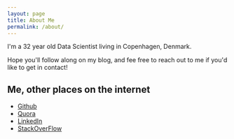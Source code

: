 ```yaml
---
layout: page
title: About Me
permalink: /about/
---
```


I'm a 32 year old Data Scientist living in Copenhagen, Denmark.

Hope you'll follow along on my blog, and fee free to reach out to me if you'd like to get in contact!


## Me, other places on the internet

* [Github](https://github.com/AllanLRH)
* [Quora](https://www.quora.com/content?content_types=answers)
* [LinkedIn](https://www.linkedin.com/in/allanlrh/)
* [StackOverFlow](https://stackoverflow.com/users/1623829/allanlrh)

